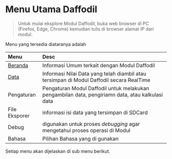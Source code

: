 # Menu Utama Daffodil

> Untuk mulai eksplore Modul Daffodil, buka web browser di PC (Firefox, Edge, Chrome) kemudian tulis di browser alamat IP dari modul.

Menu yang tersedia diataranya adalah

| Menu | Desc |
|:-----|:-----|
| [Beranda](menu/m_beranda.md) | Informasi Umum terkait dengan Modul Daffodil |
| [Data](menu/m_data.md) | Informasi Nilai Data yang telah diambil atau tersimpan di Modul Daffodil secara RealTime |
| Pengaturan | Pengaturan Modul Daffodil untuk melakukan pengambilan data, pengiriamn data, atau kalkulasi data |
| File Eksporer | informasi isi data yang tersimpan di SDCard |
| Debug | digunakan untuk proses _debugging_ agar mengetahui proses operasi di Modul |
| Bahasa | Pilihan Bahasa yang di gunakan |

Setiap menu akan dijelaskan di sub menu berikut.
